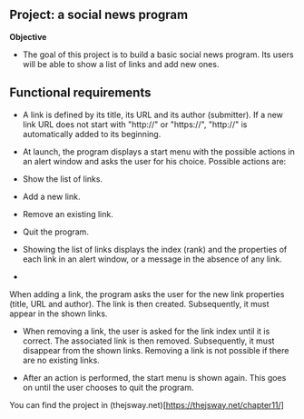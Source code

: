 ## Project: a social news program

**Objective**
- The goal of this project is to build a basic social news program. Its users will be able to show a list of links and add new ones.

## Functional requirements

* A link is defined by its title, its URL and its author (submitter).
If a new link URL does not start with "http://" or "https://", "http://" is automatically added to its beginning.

* At launch, the program displays a start menu with the possible actions in an alert window and asks the user for his choice. Possible actions are:

* Show the list of links.

* Add a new link.

* Remove an existing link.

* Quit the program.

* Showing the list of links displays the index (rank) and the properties of each link in an alert window, or a message in the absence of any link.
*
When adding a link, the program asks the user for the new link properties (title, URL and author). The link is then created. Subsequently, it must appear in the shown links.

* When removing a link, the user is asked for the link index until it is correct. The associated link is then removed. Subsequently, it must disappear from the shown links. Removing a link is not possible if there are no existing links.

* After an action is performed, the start menu is shown again. This goes on until the user chooses to quit the program.

You can find the project in (thejsway.net)[https://thejsway.net/chapter11/]
